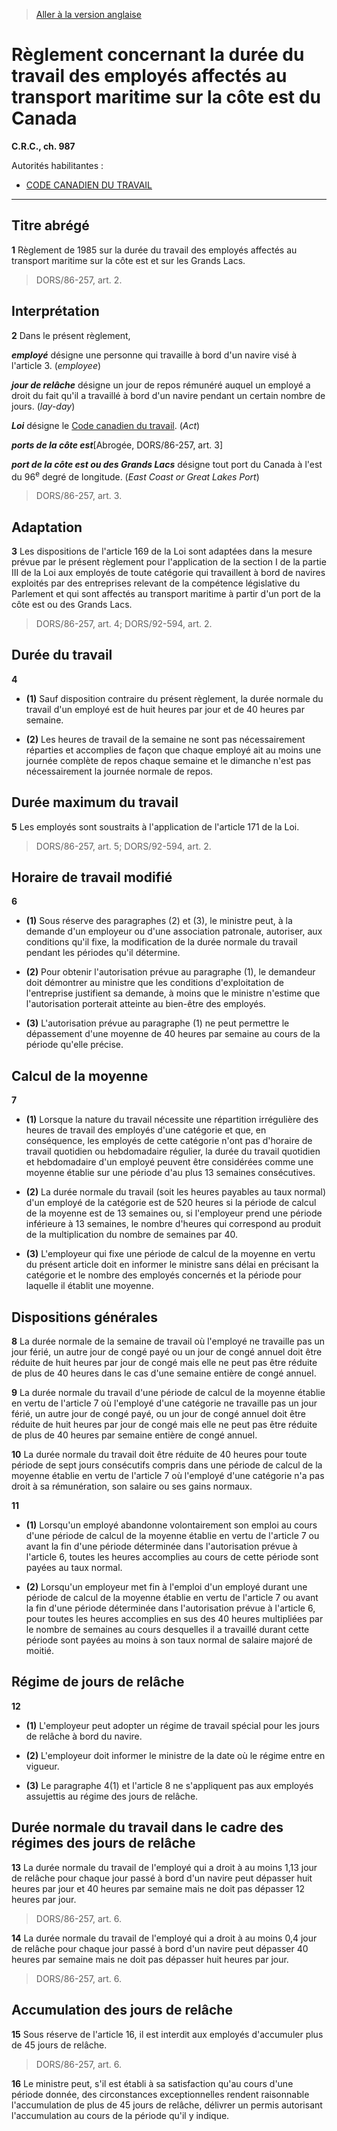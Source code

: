 > [Aller à la version anglaise](/en/Regulations/Consolidated%20Regulations%20of%20Canada/901-1000/C.R.C.,%20c.%20987.md)

# Règlement concernant la durée du travail des employés affectés au transport maritime sur la côte est du Canada

**C.R.C., ch. 987**

Autorités habilitantes : 
- [CODE CANADIEN DU TRAVAIL](/fr/Lois/Lois%20révisées%20du%20Canada/L/L-2.md)

----------



## Titre abrégé


**1** Règlement de 1985 sur la durée du travail des employés affectés au transport maritime sur la côte est et sur les Grands Lacs.
> DORS/86-257, art. 2.





## Interprétation


**2** Dans le présent règlement,

***employé*** désigne une personne qui travaille à bord d'un navire visé à l'article 3. (*employee*)

***jour de relâche*** désigne un jour de repos rémunéré auquel un employé a droit du fait qu'il a travaillé à bord d'un navire pendant un certain nombre de jours. (*lay-day*)

***Loi*** désigne le [Code canadien du travail](/fr/Lois/Lois%20révisées%20du%20Canada/L/L-2.md). (*Act*)

***ports de la côte est***[Abrogée, DORS/86-257, art. 3]

***port de la côte est ou des Grands Lacs*** désigne tout port du Canada à l'est du 96<sup>e</sup> degré de longitude. (*East Coast or Great Lakes Port*) 
> DORS/86-257, art. 3.





## Adaptation


**3** Les dispositions de l'article 169 de la Loi sont adaptées dans la mesure prévue par le présent règlement pour l'application de la section I de la partie III de la Loi aux employés de toute catégorie qui travaillent à bord de navires exploités par des entreprises relevant de la compétence législative du Parlement et qui sont affectés au transport maritime à partir d'un port de la côte est ou des Grands Lacs.
> DORS/86-257, art. 4; DORS/92-594, art. 2.





## Durée du travail


**4** 

- **(1)** Sauf disposition contraire du présent règlement, la durée normale du travail d'un employé est de huit heures par jour et de 40 heures par semaine.

- **(2)** Les heures de travail de la semaine ne sont pas nécessairement réparties et accomplies de façon que chaque employé ait au moins une journée complète de repos chaque semaine et le dimanche n'est pas nécessairement la journée normale de repos.




## Durée maximum du travail


**5** Les employés sont soustraits à l'application de l'article 171 de la Loi.
> DORS/86-257, art. 5; DORS/92-594, art. 2.





## Horaire de travail modifié


**6** 

- **(1)** Sous réserve des paragraphes (2) et (3), le ministre peut, à la demande d'un employeur ou d'une association patronale, autoriser, aux conditions qu'il fixe, la modification de la durée normale du travail pendant les périodes qu'il détermine.

- **(2)** Pour obtenir l'autorisation prévue au paragraphe (1), le demandeur doit démontrer au ministre que les conditions d'exploitation de l'entreprise justifient sa demande, à moins que le ministre n'estime que l'autorisation porterait atteinte au bien-être des employés.

- **(3)** L'autorisation prévue au paragraphe (1) ne peut permettre le dépassement d'une moyenne de 40 heures par semaine au cours de la période qu'elle précise.




## Calcul de la moyenne


**7** 

- **(1)** Lorsque la nature du travail nécessite une répartition irrégulière des heures de travail des employés d'une catégorie et que, en conséquence, les employés de cette catégorie n'ont pas d'horaire de travail quotidien ou hebdomadaire régulier, la durée du travail quotidien et hebdomadaire d'un employé peuvent être considérées comme une moyenne établie sur une période d'au plus 13 semaines consécutives.

- **(2)** La durée normale du travail (soit les heures payables au taux normal) d'un employé de la catégorie est de 520 heures si la période de calcul de la moyenne est de 13 semaines ou, si l'employeur prend une période inférieure à 13 semaines, le nombre d'heures qui correspond au produit de la multiplication du nombre de semaines par 40.

- **(3)** L'employeur qui fixe une période de calcul de la moyenne en vertu du présent article doit en informer le ministre sans délai en précisant la catégorie et le nombre des employés concernés et la période pour laquelle il établit une moyenne.




## Dispositions générales


**8** La durée normale de la semaine de travail où l'employé ne travaille pas un jour férié, un autre jour de congé payé ou un jour de congé annuel doit être réduite de huit heures par jour de congé mais elle ne peut pas être réduite de plus de 40 heures dans le cas d'une semaine entière de congé annuel.



**9** La durée normale du travail d'une période de calcul de la moyenne établie en vertu de l'article 7 où l'employé d'une catégorie ne travaille pas un jour férié, un autre jour de congé payé, ou un jour de congé annuel doit être réduite de huit heures par jour de congé mais elle ne peut pas être réduite de plus de 40 heures par semaine entière de congé annuel.



**10** La durée normale du travail doit être réduite de 40 heures pour toute période de sept jours consécutifs compris dans une période de calcul de la moyenne établie en vertu de l'article 7 où l'employé d'une catégorie n'a pas droit à sa rémunération, son salaire ou ses gains normaux.



**11** 

- **(1)** Lorsqu'un employé abandonne volontairement son emploi au cours d'une période de calcul de la moyenne établie en vertu de l'article 7 ou avant la fin d'une période déterminée dans l'autorisation prévue à l'article 6, toutes les heures accomplies au cours de cette période sont payées au taux normal.

- **(2)** Lorsqu'un employeur met fin à l'emploi d'un employé durant une période de calcul de la moyenne établie en vertu de l'article 7 ou avant la fin d'une période déterminée dans l'autorisation prévue à l'article 6, pour toutes les heures accomplies en sus des 40 heures multipliées par le nombre de semaines au cours desquelles il a travaillé durant cette période sont payées au moins à son taux normal de salaire majoré de moitié.




## Régime de jours de relâche


**12** 

- **(1)** L'employeur peut adopter un régime de travail spécial pour les jours de relâche à bord du navire.

- **(2)** L'employeur doit informer le ministre de la date où le régime entre en vigueur.

- **(3)** Le paragraphe 4(1) et l'article 8 ne s'appliquent pas aux employés assujettis au régime des jours de relâche.




## Durée normale du travail dans le cadre des régimes des jours de relâche


**13** La durée normale du travail de l'employé qui a droit à au moins 1,13 jour de relâche pour chaque jour passé à bord d'un navire peut dépasser huit heures par jour et 40 heures par semaine mais ne doit pas dépasser 12 heures par jour.
> DORS/86-257, art. 6.




**14** La durée normale du travail de l'employé qui a droit à au moins 0,4 jour de relâche pour chaque jour passé à bord d'un navire peut dépasser 40 heures par semaine mais ne doit pas dépasser huit heures par jour.
> DORS/86-257, art. 6.





## Accumulation des jours de relâche


**15** Sous réserve de l'article 16, il est interdit aux employés d'accumuler plus de 45 jours de relâche.
> DORS/86-257, art. 6.




**16** Le ministre peut, s'il est établi à sa satisfaction qu'au cours d'une période donnée, des circonstances exceptionnelles rendent raisonnable l'accumulation de plus de 45 jours de relâche, délivrer un permis autorisant l'accumulation au cours de la période qu'il y indique.


